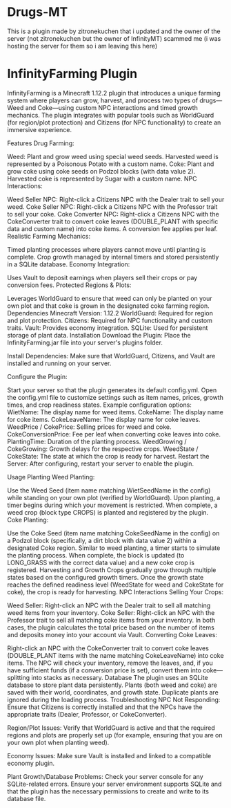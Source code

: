# Drugs-MT
This is a plugin made by zitronekuchen that i updated and the owner of the server (not zitronekuchen but the owner of InfinityMT) scammed me (i was hosting the server for them so i am leaving this here)

# InfinityFarming Plugin
InfinityFarming is a Minecraft 1.12.2 plugin that introduces a unique farming system where players can grow, harvest, and process two types of drugs—Weed and Coke—using custom NPC interactions and timed growth mechanics. The plugin integrates with popular tools such as WorldGuard (for region/plot protection) and Citizens (for NPC functionality) to create an immersive experience.

Features
Drug Farming:

Weed: Plant and grow weed using special weed seeds. Harvested weed is represented by a Poisonous Potato with a custom name.
Coke: Plant and grow coke using coke seeds on Podzol blocks (with data value 2). Harvested coke is represented by Sugar with a custom name.
NPC Interactions:

Weed Seller NPC: Right-click a Citizens NPC with the Dealer trait to sell your weed.
Coke Seller NPC: Right-click a Citizens NPC with the Professor trait to sell your coke.
Coke Converter NPC: Right-click a Citizens NPC with the CokeConverter trait to convert coke leaves (DOUBLE_PLANT with specific data and custom name) into coke items. A conversion fee applies per leaf.
Realistic Farming Mechanics:

Timed planting processes where players cannot move until planting is complete.
Crop growth managed by internal timers and stored persistently in a SQLite database.
Economy Integration:

Uses Vault to deposit earnings when players sell their crops or pay conversion fees.
Protected Regions & Plots:

Leverages WorldGuard to ensure that weed can only be planted on your own plot and that coke is grown in the designated coke farming region.
Dependencies
Minecraft Version: 1.12.2
WorldGuard: Required for region and plot protection.
Citizens: Required for NPC functionality and custom traits.
Vault: Provides economy integration.
SQLite: Used for persistent storage of plant data.
Installation
Download the Plugin:
Place the InfinityFarming.jar file into your server's plugins folder.

Install Dependencies:
Make sure that WorldGuard, Citizens, and Vault are installed and running on your server.

Configure the Plugin:

Start your server so that the plugin generates its default config.yml.
Open the config.yml file to customize settings such as item names, prices, growth times, and crop readiness states.
Example configuration options:
WietName: The display name for weed items.
CokeName: The display name for coke items.
CokeLeaveName: The display name for coke leaves.
WeedPrice / CokePrice: Selling prices for weed and coke.
CokeConversionPrice: Fee per leaf when converting coke leaves into coke.
PlantingTime: Duration of the planting process.
WeedGrowing / CokeGrowing: Growth delays for the respective crops.
WeedState / CokeState: The state at which the crop is ready for harvest.
Restart the Server:
After configuring, restart your server to enable the plugin.

Usage
Planting
Weed Planting:

Use the Weed Seed (item name matching WietSeedName in the config) while standing on your own plot (verified by WorldGuard).
Upon planting, a timer begins during which your movement is restricted. When complete, a weed crop (block type CROPS) is planted and registered by the plugin.
Coke Planting:

Use the Coke Seed (item name matching CokeSeedName in the config) on a Podzol block (specifically, a dirt block with data value 2) within a designated Coke region.
Similar to weed planting, a timer starts to simulate the planting process. When complete, the block is updated (to LONG_GRASS with the correct data value) and a new coke crop is registered.
Harvesting and Growth
Crops gradually grow through multiple states based on the configured growth timers.
Once the growth state reaches the defined readiness level (WeedState for weed and CokeState for coke), the crop is ready for harvesting.
NPC Interactions
Selling Your Crops:

Weed Seller: Right-click an NPC with the Dealer trait to sell all matching weed items from your inventory.
Coke Seller: Right-click an NPC with the Professor trait to sell all matching coke items from your inventory.
In both cases, the plugin calculates the total price based on the number of items and deposits money into your account via Vault.
Converting Coke Leaves:

Right-click an NPC with the CokeConverter trait to convert coke leaves (DOUBLE_PLANT items with the name matching CokeLeaveName) into coke items.
The NPC will check your inventory, remove the leaves, and, if you have sufficient funds (if a conversion price is set), convert them into coke—splitting into stacks as necessary.
Database
The plugin uses an SQLite database to store plant data persistently.
Plants (both weed and coke) are saved with their world, coordinates, and growth state. Duplicate plants are ignored during the loading process.
Troubleshooting
NPC Not Responding:
Ensure that Citizens is correctly installed and that the NPCs have the appropriate traits (Dealer, Professor, or CokeConverter).

Region/Plot Issues:
Verify that WorldGuard is active and that the required regions and plots are properly set up (for example, ensuring that you are on your own plot when planting weed).

Economy Issues:
Make sure Vault is installed and linked to a compatible economy plugin.

Plant Growth/Database Problems:
Check your server console for any SQLite-related errors. Ensure your server environment supports SQLite and that the plugin has the necessary permissions to create and write to its database file.

